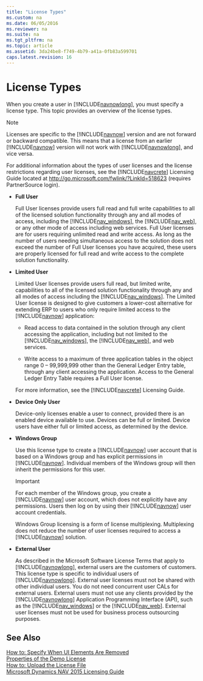 ```yaml
---
title: "License Types"
ms.custom: na
ms.date: 06/05/2016
ms.reviewer: na
ms.suite: na
ms.tgt_pltfrm: na
ms.topic: article
ms.assetid: 3da24be8-f749-4b79-a41a-0fb83a599701
caps.latest.revision: 16
---
```

# License Types
When you create a user in [!INCLUDE[navnowlong](../dynamics-nav/includes/navnowlong_md.md)], you must specify a license type. This topic provides an overview of the license types.  
  
> [!NOTE]  
>  Licenses are specific to the [!INCLUDE[navnow](../dynamics-nav/includes/navnow_md.md)] version and are not forward or backward compatible. This means that a license from an earlier [!INCLUDE[navnow](../dynamics-nav/includes/navnow_md.md)] version will not work with [!INCLUDE[navnowlong](../dynamics-nav/includes/navnowlong_md.md)], and vice versa.  
  
 For additional information about the types of user licenses and the license restrictions regarding user licenses, see the [!INCLUDE[navcrete](../dynamics-nav/includes/navcrete_md.md)] Licensing Guide located at [http:\/\/go.microsoft.com\/fwlink\/?LinkId\=518623](http://go.microsoft.com/fwlink/?LinkId=518623) \(requires PartnerSource login\).  
  
-   **Full User**  
  
     Full User licenses provide users full read and full write capabilities to all of the licensed solution functionality through any and all modes of access, including the [!INCLUDE[nav_windows](../dynamics-nav/includes/nav_windows_md.md)], the [!INCLUDE[nav_web](../dynamics-nav/includes/nav_web_md.md)], or any other mode of access including web services. Full User licenses are for users requiring unlimited read and write access. As long as the number of users needing simultaneous access to the solution does not exceed the number of Full User licenses you have acquired, these users are properly licensed for full read and write access to the complete solution functionality.  
  
-   **Limited User**  
  
     Limited User licenses provide users full read, but limited write, capabilities to all of the licensed solution functionality through any and all modes of access including the [!INCLUDE[nav_windows](../dynamics-nav/includes/nav_windows_md.md)]. The Limited User license is designed to give customers a lower\-cost alternative for extending ERP to users who only require limited access to the [!INCLUDE[navnow](../dynamics-nav/includes/navnow_md.md)] application:  
  
    -   Read access to data contained in the solution through any client accessing the application, including but not limited to the [!INCLUDE[nav_windows](../dynamics-nav/includes/nav_windows_md.md)], the [!INCLUDE[nav_web](../dynamics-nav/includes/nav_web_md.md)], and web services.  
  
    -   Write access to a maximum of three application tables in the object range 0 – 99,999,999 other than the General Ledger Entry table, through any client accessing the application. Access to the General Ledger Entry Table requires a Full User license.  
  
     For more information, see the [!INCLUDE[navcrete](../dynamics-nav/includes/navcrete_md.md)] Licensing Guide.  
  
-   **Device Only User**  
  
     Device\-only licenses enable a user to connect, provided there is an enabled device available to use. Devices can be full or limited. Device users have either full or limited access, as determined by the device.  
  
-   **Windows Group**  
  
     Use this license type to create a [!INCLUDE[navnow](../dynamics-nav/includes/navnow_md.md)] user account that is based on a Windows group and has explicit permissions in [!INCLUDE[navnow](../dynamics-nav/includes/navnow_md.md)]. Individual members of the Windows group will then inherit the permissions for this user.  
  
    > [!IMPORTANT]  
    >  For each member of the Windows group, you create a [!INCLUDE[navnow](../dynamics-nav/includes/navnow_md.md)] user account, which does not explicitly have any permissions. Users then log on by using their [!INCLUDE[navnow](../dynamics-nav/includes/navnow_md.md)] user account credentials.  
  
     Windows Group licensing is a form of license multiplexing. Multiplexing does not reduce the number of user licenses required to access a [!INCLUDE[navnow](../dynamics-nav/includes/navnow_md.md)] solution.  
  
-   **External User**  
  
     As described in the Microsoft Software License Terms that apply to [!INCLUDE[navnowlong](../dynamics-nav/includes/navnowlong_md.md)], external users are the customers of customers. This license type is specific to individual users of [!INCLUDE[navnowlong](../dynamics-nav/includes/navnowlong_md.md)]. External user licenses must not be shared with other individual users. You do not need concurrent user CALs for external users. External users must not use any clients provided by the [!INCLUDE[navnowlong](../dynamics-nav/includes/navnowlong_md.md)] Application Programming Interface \(API\), such as the [!INCLUDE[nav_windows](../dynamics-nav/includes/nav_windows_md.md)] or the [!INCLUDE[nav_web](../dynamics-nav/includes/nav_web_md.md)]. External user licenses must not be used for business process outsourcing purposes.  
  
## See Also  
 [How to: Specify When UI Elements Are Removed](../Topic/How%20to:%20Specify%20When%20UI%20Elements%20Are%20Removed.md)   
 [Properties of the Demo License](../dynamics-nav/Properties-of-the-Demo-License.md)   
 [How to: Upload the License File](../Topic/How%20to:%20Upload%20the%20License%20File.md)   
 [Microsoft Dynamics NAV 2015 Licensing Guide](http://go.microsoft.com/fwlink/?LinkId=518623)